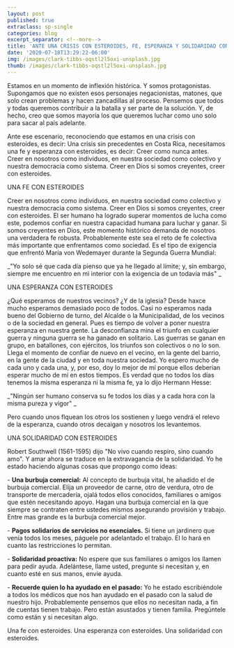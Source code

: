 ```yaml
---
layout: post
published: true
extraclass: sp-single
categories: blog
excerpt_separator: <!--more-->
title: 'ANTE UNA CRISIS CON ESTEROIDES, FE, ESPERANZA Y SOLIDARIDAD CON ESTEROIDES'
date: '2020-07-18T13:29:22-06:00'
img: /images/clark-tibbs-oqstl2l5oxi-unsplash.jpg
thumb: /images/clark-tibbs-oqstl2l5oxi-unsplash.jpg
---
```

Estamos en un momento de inflexión histórica. Y somos protagonistas. Supongamos que no existen esos personajes negacionistas, matones, que solo crean problemas y hacen zancadillas al proceso. Pensemos que todos y todas queremos contribuir a la batalla y ser parte de la solución.  Y, de hecho, creo que somos mayoría los que queremos luchar como uno solo para sacar al país adelante. <!--more-->

Ante ese escenario, reconociendo que estamos en una crisis con esteroides, es decir: Una crisis sin precedentes en Costa Rica, necesitamos una fe y esperanza con esteroides, es decir: Creer como nunca antes.  Creer en nosotros como individuos, en nuestra sociedad como colectivo y nuestra democracia como sistema. Creer en Dios si somos creyentes, creer con esteroides. 

UNA FE CON ESTEROIDES

Creer en nosotros como individuos, en nuestra sociedad como colectivo y nuestra democracia como sistema. Creer en Dios si somos creyentes, creer con esteroides. El ser humano ha logrado superar momentos de lucha como este, podemos confiar en nuestra capacidad humana para luchar y ganar.  Si somos creyentes en Dios, este momento histórico demanda de nosotros una verdadera fe robusta. Probablemente este sea el reto de fe colectiva más importante que enfrentamos como sociedad. Es el tipo de exigencia que enfrentó María von Wedemayer durante la Segunda Guerra Mundial: 

_"Yo solo sé que cada día pienso que ya he llegado al límite; y, sin embargo, siempre me encuentro en mi interior con la exigencia de un todavía más" _

UNA ESPERANZA CON ESTEROIDES

¿Qué esperamos de nuestros vecinos? ¿Y de la iglesia? Desde haxce mucho esperamos demasiado poco de todos. Casi no esperamos nada bueno del Gobierno de turno, del Alcalde o la Municipalidad, de los vecinos o de la sociedad en general.  Pues es tiempo de volver a poner nuestra esperanza en nuestra gente. La desconfianza mina el triunfo en cualquier guerra y ninguna guerra se ha ganado en solitario. Las guerras se ganan en grupo, en batallones, con ejércitos, los triunfos son colectivos o no lo son. Llega el momento de confiar de nuevo en el vecino, en la gente del barrio, en la gente de la ciudad y en toda nuestra sociedad. Yo espero mucho de cada uno y cada una, y, por eso, doy lo mejor de mí porque ellos deberían esperar mucho de mí en estos tiempos.  Es verdad que no todos los días tenemos la misma esperanza ni la misma fe, ya lo dijo Hermann Hesse:

_"Ningún ser humano conserva su fe todos los días y a cada hora con la misma pureza y vigor" _

Pero cuando unos flquean los otros los sostienen y luego vendrá el relevo de la esperanza, cuando otros decaigan y nosotros los levantemos. 

UNA SOLIDARIDAD CON ESTEROIDES

Robert Southwell (1561-1595) dijo "No vivo cuando respiro, sino cuando amo".  Y amar ahora se traduce en la extravagancia de la solidaridad. Yo he estado haciendo algunas cosas que propongo como ideas: 

\- **Una burbuja comercial:**  Al concepto de burbuja vital, he añadido el de burbuja comercial. Elija un proveedor de carne, otro de verdura, otro de transporte de mercadería, ojalá todos ellos conocidos, familiares o amigos que estén necesitando apoyo. Hagan una burbuja comercial en la que siempre se contraten entre ustedes mismos asegurando provisión y trabajo. Entre mas grande es la burbuja comercial mejor.  

\- **Pagos solidarios de servicios no esenciales.** Si tiene un jardinero que venía todos los meses, páguele por adelantado el trabajo. El lo hará en cuanto las restricciones lo permitan. 

\- **Solidaridad proactiva:** No espere que sus familiares o amigos los llamen para pedir ayuda. Adelántese, llame usted, pregunte si necesitan y, en cuanto esté en sus manos, envíe ayuda. 

\- **Recuerde quien lo ha ayudado en el pasado:** Yo he estado escribiéndole a todos los médicos que nos han ayudado en el pasado con la salud de nuestro hijo. Probablemente pensemos que ellos no necesitan nada, a fin de cuentas tienen trabajo. Pero están asustados y tienen familia. Pregúntele como están y si necesitan algo. 

Una fe con esteroides. Una esperanza con esteroides. Una solidaridad con esteroides.
